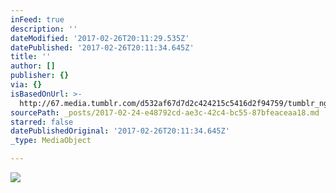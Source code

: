 ```yaml
---
inFeed: true
description: ''
dateModified: '2017-02-26T20:11:29.535Z'
datePublished: '2017-02-26T20:11:34.645Z'
title: ''
author: []
publisher: {}
via: {}
isBasedOnUrl: >-
  http://67.media.tumblr.com/d532af67d7d2c424215c5416d2f94759/tumblr_ngeua9MQYe1tw49n8o1_1280.jpg
sourcePath: _posts/2017-02-24-e48792cd-ae3c-42c4-bc55-87bfeaceaa18.md
starred: false
datePublishedOriginal: '2017-02-26T20:11:34.645Z'
_type: MediaObject

---
```

![](https://imgflo.herokuapp.com/graph/2b2431f8e7ba7b0/46c5497f14fe3871daef167c75be7212/noop.jpg?input=http%3A%2F%2F67.media.tumblr.com%2Fd532af67d7d2c424215c5416d2f94759%2Ftumblr_ngeua9MQYe1tw49n8o1_1280.jpg)